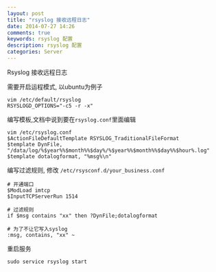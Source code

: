 ```yaml
---
layout: post
title: "rsyslog 接收远程日志"
date: 2014-07-27 14:26
comments: true
keywords: rsyslog 配置
description: rsyslog 配置
categories: Server
---
```


Rsyslog 接收远程日志

需要开启运程模式, 以ubuntu为例子

```
vim /etc/default/rsyslog
RSYSLOGD_OPTIONS="-c5 -r -x"
```

编写模板,文档中说到要在`rsyslog.conf`里面编辑

```
vim /etc/rsyslog.conf
$ActionFileDefaultTemplate RSYSLOG_TraditionalFileFormat
$template DynFile, "/data/log/%$year%%$month%%$day%/%$year%%$month%%$day%%$hour%.log"
$template dotalogformat, "%msg%\n"
```

编写过滤规则, 修改 `/etc/rsysconf.d/your_business.conf`

```
# 开通端口
$ModLoad imtcp
$InputTCPServerRun 1514

# 过滤规则
if $msg contains "xx" then ?DynFile;dotalogformat

# 为了不让它写入syslog
:msg, contains, "xx" ~
```

重启服务

```
sudo service rsyslog start
```

